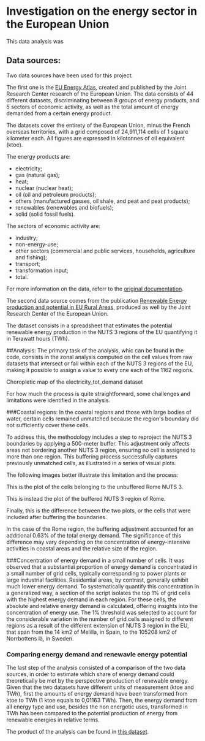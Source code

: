 # Investigation on the energy sector in the European Union
This data analysis was 



## Data sources:
Two data sources have been used for this project.

The first one is the [EU Energy Atlas](https://data.jrc.ec.europa.eu/dataset/76a6b550-253c-44a4-9a4c-d22079e7bf62), created and published by the Joint Research Center research of the European Union. The data consists of 44 different datasets, discriminating between 8 groups of energy products, and 5 sectors of economic activity, as well as the total amount of energy demanded from a certain energy product.

The datasets cover the entirety of the European Union, minus the French overseas territories, with a grid composed of 24,911,114 cells of 1 square kilometer each. All figures are expressed in kilotonnes of oil equivalent (ktoe).

The energy products are:
- electricity;
- gas (natural gas);
- heat;
- nuclear (nuclear heat);
- oil (oil and petroleum products);
- others (manufactured gasses, oil shale, and peat and peat products); 
- renewables (renewables and biofuels);
- solid (solid fossil fuels).

The sectors of economic activity are:
- industry;
- non-energy-use;
- other sectors (commercial and public services, households, agriculture and fishing);
- transport;
- transformation input;
- total.

For more information on the data, referr to the [original documentation](https://publications.jrc.ec.europa.eu/repository/handle/JRC136080).

The second data source comes from the publication [Renewable Energy production and potential in EU Rural Areas](https://publications.jrc.ec.europa.eu/repository/handle/JRC135612), produced as well by the Joint Research Center of the European Union.

The dataset consists in a spreadsheet that estimates the potential renewable energy production in the NUTS 3 regions of the EU quantifying it in Terawatt hours (TWh).

##Analysis: 
The primary task of the analysis, whic can be found in the code, consists in the zonal analysis computed on the cell values from raw datasets that intersect or fall within each of the NUTS 3 regions of the EU, making it possible to assign a value to every one each of the 1162 regions.


Choropletic map of the electricity_tot_demand dataset

For how much the process is quite straightforward, some challenges and limitations were identified in the analysis. 

###Coastal regions:
In the coastal regions and those with large bodies of water, certain cells remained unmatched because the region's boundary did not sufficiently cover these cells. 

To address this, the methodology includes a step to reproject the NUTS 3 boundaries by applying a 500-meter buffer. This adjustment only affects areas not bordering another NUTS 3 region, ensuring no cell is assigned to more than one region. This buffering process successfully captures previously unmatched cells, as illustrated in a series of visual plots. 

The following images better illustrate this limitation and the process:


This is the plot of the cells belonging to the unbuffered Rome NUTS 3.


This is instead the plot of the buffered NUTS 3 region of Rome.

Finally, this is the difference between the two plots, or the cells that were included after buffering the boundaries.

In the case of the Rome region, the buffering adjustment accounted for an additional 0.63% of the total energy demand. The significance of this difference may vary depending on the concentration of energy-intensive activities in coastal areas and the relative size of the region.

###Concentration of energy demand in a small number of cells.
It was observed that a substantial proportion of energy demand is concentrated in a small number of grid cells, typically corresponding to power plants or large industrial facilities. Residential areas, by contrast, generally exhibit much lower energy demand.
To systematically quantify this concentration in a generalized way, a section of the script isolates the top 1% of grid cells with the highest energy demand in each region. For these cells, the absolute and relative energy demand is calculated, offering insights into the concentration of energy use. The 1% threshold was selected to account for the considerable variation in the number of grid cells assigned to different regions as a result of the different extension of NUTS 3 region in the EU, that span from the 14 km2 of Melilla, in Spain, to the 105208 km2 of Norrbottens lä, in Sweden.


### Comparing energy demand and renewavle energy potential
The last step of the analysis consisted of a comparison of the two data sources, in order to estimate which share of energy demand could theoretically be met by the perspective production of renewable energy.
Given that the two datasets have different units of measurement (ktoe and TWh), first the amounts of energy demand have been transformed from ktoe to TWh (1 ktoe equals to 0,01163 TWh). Then, the energy demand from all energy type and use, besides the non energetic uses, transformed in TWh has been compared to the potential production of energy from renewable energies in relative terms.

The product of the analysis can be found in [this dataset](https://docs.google.com/spreadsheets/d/1QMY6OxKxIXTsOdB_lu6g7EQbwxobU69mjj3LG6Pjhpw/edit?gid=2052512253#gid=2052512253).




